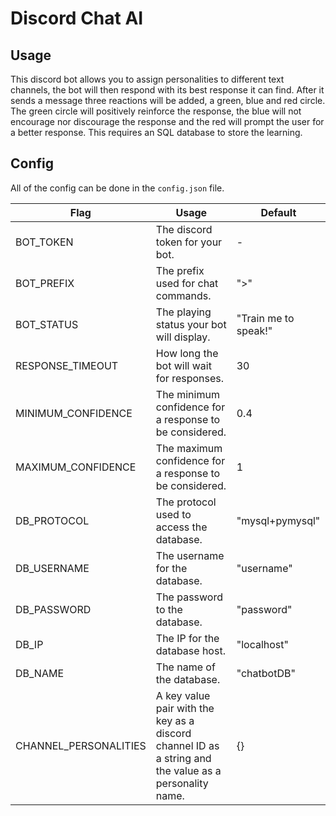 # Discord Chat AI
## Usage
This discord bot allows you to assign personalities to different text channels, the bot will then respond with its best response it can find. After it sends a message three reactions will be added, a green, blue and red circle. The green circle will positively reinforce the response, the blue will not encourage nor discourage the response and the red will prompt the user for a better response.
This requires an SQL database to store the learning.
## Config
All of the config can be done in the `config.json` file.

| Flag                  | Usage                                                                                                  | Default              |
|-----------------------|--------------------------------------------------------------------------------------------------------|----------------------|
| BOT_TOKEN             | The discord token for your bot.                                                                        | -                    |
| BOT_PREFIX            | The prefix used for chat commands.                                                                     | ">"                  |
| BOT_STATUS            | The playing status your bot will display.                                                              | "Train me to speak!" |
| RESPONSE_TIMEOUT      | How long the bot will wait for responses.                                                              | 30                   |
| MINIMUM_CONFIDENCE    | The minimum confidence for a response to be considered.                                                | 0.4                  |
| MAXIMUM_CONFIDENCE    | The maximum confidence for a response to be considered.                                                | 1                    |
| DB_PROTOCOL           | The protocol used to access the database.                                                              | "mysql+pymysql"      |
| DB_USERNAME           | The username for the database.                                                                         | "username"           |
| DB_PASSWORD           | The password to the database.                                                                          | "password"           |
| DB_IP                 | The IP for the database host.                                                                          | "localhost"          |
| DB_NAME               | The name of the database.                                                                              | "chatbotDB"          |
| CHANNEL_PERSONALITIES | A key value pair with the key as a discord channel ID as a string and the value as a personality name. | {}                   |